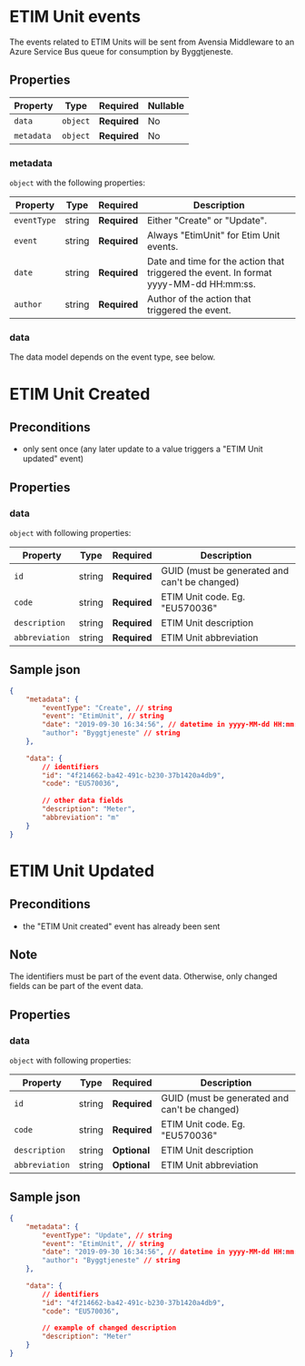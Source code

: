 # ETIM Unit events

The events related to ETIM Units will be sent from Avensia Middleware to an Azure Service Bus queue for consumption by Byggtjeneste.

## Properties

| Property              | Type     | Required     | Nullable |
| --------------------- | -------- | ------------ | -------- |
| `data`                | `object` | **Required** | No       |
| `metadata`            | `object` | **Required** | No       |

### metadata

`object` with the following properties:

| Property          | Type    | Required     | Description |
| ------------------| ------- | ------------ | ------- |
| `eventType`       | string  | **Required** | Either "Create" or "Update".
| `event`           | string  | **Required** | Always "EtimUnit" for Etim Unit events.
| `date`            | string  | **Required** | Date and time for the action that triggered the event. In format yyyy-MM-dd HH:mm:ss.
| `author`          | string  | **Required** | Author of the action that triggered the event.

### data
The data model depends on the event type, see below.

# ETIM Unit Created 

## Preconditions
- only sent once (any later update to a value triggers a "ETIM Unit updated" event)

## Properties
### data

`object` with following properties:


| Property                 | Type    | Required     | Description |
| ------------------------ | ------- | ------------ | -------     |
| `id`                     | string  | **Required** | GUID (must be generated and can't be changed)                |
| `code`                   | string  | **Required** | ETIM Unit code. Eg. "EU570036" 
| `description`            | string  | **Required** | ETIM Unit description 
| `abbreviation`           | string  | **Required** | ETIM Unit abbreviation 


## Sample json
```json
{
	"metadata": {
		"eventType": "Create", // string
		"event": "EtimUnit", // string
		"date": "2019-09-30 16:34:56", // datetime in yyyy-MM-dd HH:mm:ss
		"author": "Byggtjeneste" // string
	},
	
	"data": {
		// identifiers
		"id": "4f214662-ba42-491c-b230-37b1420a4db9", 
		"code": "EU570036",
		
		// other data fields
		"description": "Meter",
		"abbreviation": "m"
	}
}

```


# ETIM Unit Updated 

## Preconditions
- the "ETIM Unit created" event has already been sent

## Note	
The identifiers must be part of the event data.	Otherwise, only changed fields can be part of the event data. 

## Properties
### data

`object` with following properties:


| Property                 | Type    | Required     | Description |
| ------------------------ | ------- | ------------ | -------     |
| `id`                     | string  | **Required** | GUID (must be generated and can't be changed)                |
| `code`                   | string  | **Required** | ETIM Unit code. Eg. "EU570036" 
| `description`            | string  | **Optional** | ETIM Unit description 
| `abbreviation`           | string  | **Optional** | ETIM Unit abbreviation 

## Sample json
```json
{
	"metadata": {
		"eventType": "Update", // string
		"event": "EtimUnit", // string
		"date": "2019-09-30 16:34:56", // datetime in yyyy-MM-dd HH:mm:ss
		"author": "Byggtjeneste" // string
	},
	
	"data": {
		// identifiers
		"id": "4f214662-ba42-491c-b230-37b1420a4db9", 
		"code": "EU570036",
		
		// example of changed description
		"description": "Meter"
	}
}
```
